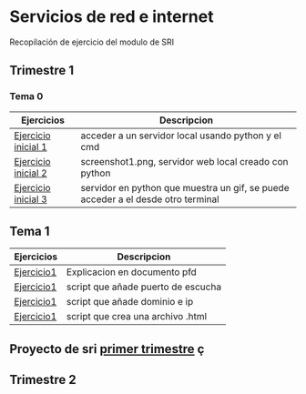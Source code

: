 # Servicios de red e internet
Recopilación de ejercicio del modulo de SRI
## Trimestre 1
### Tema 0
Ejercicios|Descripcion
----------|-----------
[Ejercicio inicial 1](python/simple_server.png)|acceder a un servidor local usando python y el cmd
[Ejercicio inicial 2](python/webserver.py)|screenshot1.png, servidor web local creado con python
[Ejercicio inicial 3](python/dummy)| servidor en python que muestra un gif, se puede acceder a el desde otro terminal

## Tema 1
Ejercicios|Descripcion
----------|-----------
[Ejercicio1](tema1/apache/actividad2_apache.docx.pdf)|Explicacion en documento pfd
[Ejercicio1](tema1/apache/puerto)|script que añade puerto de escucha
[Ejercicio1](tema1/apache/dominio_ip)|script que añade dominio e ip
[Ejercicio1](tema1/apache/web)|script que crea una archivo .html

## Proyecto de sri [primer trimestre](https://github.com/JuanJoseblandon/Proyecto_SRI1.git) ç
## Trimestre 2
